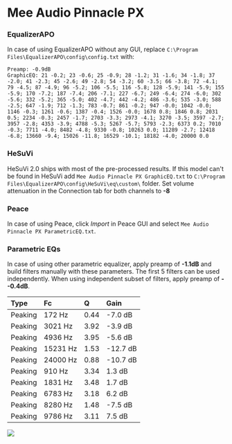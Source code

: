 # Mee Audio Pinnacle PX

### EqualizerAPO
In case of using EqualizerAPO without any GUI, replace `C:\Program Files\EqualizerAPO\config\config.txt`
with:
```
Preamp: -0.9dB
GraphicEQ: 21 -0.2; 23 -0.6; 25 -0.9; 28 -1.2; 31 -1.6; 34 -1.8; 37 -2.0; 41 -2.3; 45 -2.6; 49 -2.8; 54 -3.2; 60 -3.5; 66 -3.8; 72 -4.1; 79 -4.5; 87 -4.9; 96 -5.2; 106 -5.5; 116 -5.8; 128 -5.9; 141 -5.9; 155 -5.9; 170 -7.2; 187 -7.4; 206 -7.1; 227 -6.7; 249 -6.4; 274 -6.0; 302 -5.6; 332 -5.2; 365 -5.0; 402 -4.7; 442 -4.2; 486 -3.6; 535 -3.0; 588 -2.5; 647 -1.9; 712 -1.3; 783 -0.7; 861 -0.2; 947 -0.0; 1042 -0.0; 1146 -0.3; 1261 -0.6; 1387 -0.4; 1526 -0.0; 1678 0.8; 1846 0.8; 2031 0.5; 2234 -0.3; 2457 -1.7; 2703 -3.3; 2973 -4.1; 3270 -3.5; 3597 -2.7; 3957 -2.8; 4353 -3.9; 4788 -5.3; 5267 -5.7; 5793 -2.3; 6373 0.2; 7010 -0.3; 7711 -4.0; 8482 -4.8; 9330 -0.8; 10263 0.0; 11289 -2.7; 12418 -6.8; 13660 -9.4; 15026 -11.8; 16529 -10.1; 18182 -4.0; 20000 0.0
```

### HeSuVi
HeSuVi 2.0 ships with most of the pre-processed results. If this model can't be found in HeSuVi add
`Mee Audio Pinnacle PX GraphicEQ.txt` to `C:\Program Files\EqualizerAPO\config\HeSuVi\eq\custom\` folder.
Set volume attenuation in the Connection tab for both channels to **-8**

### Peace
In case of using Peace, click *Import* in Peace GUI and select `Mee Audio Pinnacle PX ParametricEQ.txt`.

### Parametric EQs
In case of using other parametric equalizer, apply preamp of **-1.1dB** and build filters manually
with these parameters. The first 5 filters can be used independently.
When using independent subset of filters, apply preamp of **--0.4dB**.

| Type    | Fc       |    Q | Gain     |
|:--------|:---------|:-----|:---------|
| Peaking | 172 Hz   | 0.44 | -7.0 dB  |
| Peaking | 3021 Hz  | 3.92 | -3.9 dB  |
| Peaking | 4936 Hz  | 3.95 | -5.6 dB  |
| Peaking | 15231 Hz | 1.53 | -12.7 dB |
| Peaking | 24000 Hz | 0.88 | -10.7 dB |
| Peaking | 910 Hz   | 3.34 | 1.3 dB   |
| Peaking | 1831 Hz  | 3.48 | 1.7 dB   |
| Peaking | 6783 Hz  | 3.18 | 6.2 dB   |
| Peaking | 8280 Hz  | 1.48 | -7.5 dB  |
| Peaking | 9786 Hz  | 3.11 | 7.5 dB   |

![](https://raw.githubusercontent.com/jaakkopasanen/AutoEq/master/results/oratory1990/usound/Mee%20Audio%20Pinnacle%20PX/Mee%20Audio%20Pinnacle%20PX.png)